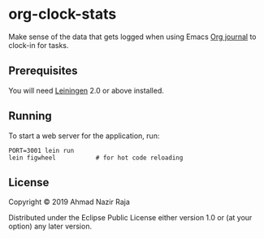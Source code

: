 # org-clock-stats

Make sense of the data that gets logged when using Emacs [Org journal][org-journal] to clock-in for tasks.

[org-journal]: https://github.com/bastibe/org-journal

## Prerequisites

You will need [Leiningen][1] 2.0 or above installed.

[1]: https://github.com/technomancy/leiningen

## Running

To start a web server for the application, run:

```
PORT=3001 lein run
lein figwheel           # for hot code reloading
```

## License

Copyright © 2019 Ahmad Nazir Raja

Distributed under the Eclipse Public License either version 1.0 or (at
your option) any later version.
